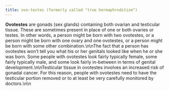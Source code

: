 ```yaml
---
title: ovo-testes (formerly called "true hermaphroditism")
---
```


**Ovotestes** are gonads (sex glands) containing both ovarian and testicular tissue. These are sometimes present in place of one or both ovaries or testes. In other words, a person might be born with two ovotestes, or a person might be born with one ovary and one ovotestes, or a person might be born with some other combination.\n\nThe fact that a person has ovotestes won’t tell you what his or her genitals looked like when he or she was born. Some people with ovotestes look fairly typically female, some fairly typically male, and some look fairly in-between in terms of genital development.\n\nTesticular tissue in ovotestes involves an increased risk of gonadal cancer. For this reason, people with ovotestes need to have the testicular portion removed or to at least be very carefully monitored by doctors.\n\n